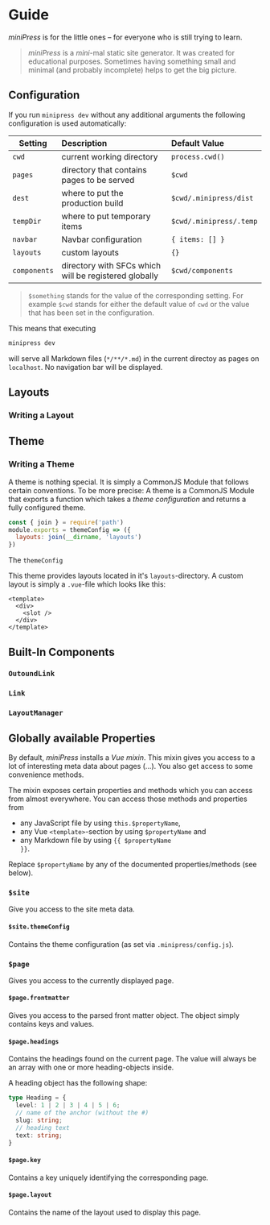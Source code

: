 # Guide
*miniPress* is for the little ones – for everyone who is still trying to learn.

> *miniPress* is a _mini_-mal static site generator. It was created for educational purposes. Sometimes having something small and minimal (and probably incomplete) helps to get the big picture.

## Configuration

If you run `minipress dev` without any additional arguments the following configuration is used automatically:

| Setting        | Description           | Default Value  |
| ------------- |:-------------| :-----|
| `cwd` | current working directory | `process.cwd()` |
| `pages` | directory that contains pages to be served | `$cwd` |
| `dest` | where to put the production build | `$cwd/.minipress/dist` |
| `tempDir` | where to put temporary items | `$cwd/.minipress/.temp` |
| `navbar` | Navbar configuration | `{ items: [] }` |
| `layouts` | custom layouts | `{}` |
| `components` | directory with SFCs which will be registered globally | `$cwd/components` |

> `$something` stands for the value of the corresponding setting. For example `$cwd` stands for either the default value of `cwd` or the value that has been set in the configuration.

This means that executing

``` bash
minipress dev
```

will serve all Markdown files (`*/**/*.md`) in the current directoy as pages on `localhost`. No navigation bar will be displayed.

## Layouts

### Writing a Layout

## Theme

### Writing a Theme

A theme is nothing special. It is simply a CommonJS Module that follows certain conventions. To be more precise: A theme is a CommonJS Module that exports a function which takes a *theme configuration* and returns a fully configured theme.

``` js
const { join } = require('path')
module.exports = themeConfig => ({
  layouts: join(__dirname, 'layouts')
})
```

The `themeConfig`

This theme provides layouts located in it's `layouts`-directory. A custom layout is simply a `.vue`-file which looks like this:

``` markup
<template>
  <div>
    <slot />
  </div>
</template>
```

## Built-In Components

### `OutoundLink`

### `Link`

### `LayoutManager`

## Globally available Properties
By default, *miniPress* installs a *Vue mixin*. This mixin gives you access to a lot of interesting meta data about pages (…). You also get access to some convenience methods.

The mixin exposes certain properties and methods which you can access from almost everywhere. You can access those methods and properties from

- any JavaScript file by using `this.$propertyName`,
- any Vue `<template>`-section by using `$propertyName` and
- any Markdown file by using <code v-pre>{{ $propertyName }}</code>.

Replace `$propertyName` by any of the documented properties/methods (see below).

### `$site`
Give you access to the site meta data.

#### `$site.themeConfig`
Contains the theme configuration (as set via `.minipress/config.js`).

### `$page`

Gives you access to the currently displayed page.

#### `$page.frontmatter`

Gives you access to the parsed front matter object. The object simply contains keys and values.

#### `$page.headings`

Contains the headings found on the current page. The value will always be an array with one or more heading-objects inside.

A heading object has the following shape:

``` typescript
type Heading = {
  level: 1 | 2 | 3 | 4 | 5 | 6;
  // name of the anchor (without the #)
  slug: string;
  // heading text
  text: string;
}
```

#### `$page.key`

Contains a key uniquely identifying the corresponding page.

#### `$page.layout`

Contains the name of the layout used to display this page.
